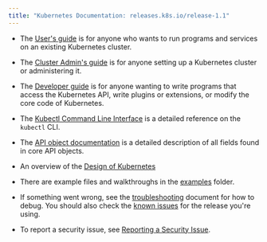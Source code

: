 ```yaml
---
title: "Kubernetes Documentation: releases.k8s.io/release-1.1"
---
```

* The [User's guide](user-guide/README) is for anyone who wants to run programs and
  services on an existing Kubernetes cluster.

* The [Cluster Admin's guide](admin/README) is for anyone setting up
  a Kubernetes cluster or administering it.

* The [Developer guide](devel/README) is for anyone wanting to write
  programs that access the Kubernetes API, write plugins or extensions, or
  modify the core code of Kubernetes.

* The [Kubectl Command Line Interface](user-guide/kubectl/kubectl) is a detailed reference on
  the `kubectl` CLI.

* The [API object documentation](http://kubernetes.io/third_party/swagger-ui/)
  is a detailed description of all fields found in core API objects.

* An overview of the [Design of Kubernetes](design/)

* There are example files and walkthroughs in the [examples](https://github.com/kubernetes/kubernetes/tree/master/examples)
  folder.

* If something went wrong, see the [troubleshooting](troubleshooting) document for how to debug.
You should also check the [known issues](user-guide/known-issues) for the release you're using.

* To report a security issue, see [Reporting a Security Issue](reporting-security-issues).



